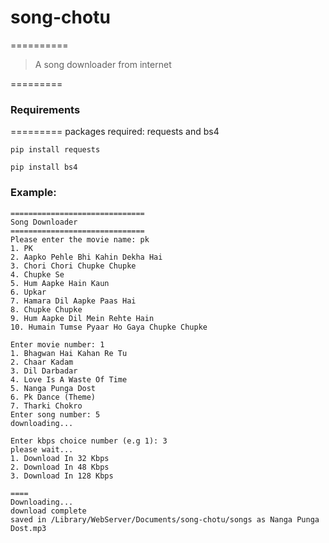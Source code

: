 # song-chotu
==========

> A song downloader from internet

=========
### Requirements
=========
packages required: requests and bs4 

```
pip install requests
```
```
pip install bs4
```

### Example:
```
============================== 
Song Downloader 
============================== 
Please enter the movie name: pk 
1. PK 
2. Aapko Pehle Bhi Kahin Dekha Hai 
3. Chori Chori Chupke Chupke 
4. Chupke Se 
5. Hum Aapke Hain Kaun 
6. Upkar 
7. Hamara Dil Aapke Paas Hai 
8. Chupke Chupke 
9. Hum Aapke Dil Mein Rehte Hain 
10. Humain Tumse Pyaar Ho Gaya Chupke Chupke 

Enter movie number: 1 
1. Bhagwan Hai Kahan Re Tu 
2. Chaar Kadam 
3. Dil Darbadar 
4. Love Is A Waste Of Time 
5. Nanga Punga Dost 
6. Pk Dance (Theme) 
7. Tharki Chokro 
Enter song number: 5 
downloading... 

Enter kbps choice number (e.g 1): 3 
please wait... 
1. Download In 32 Kbps 
2. Download In 48 Kbps 
3. Download In 128 Kbps 

====
Downloading...
download complete
saved in /Library/WebServer/Documents/song-chotu/songs as Nanga Punga Dost.mp3 
```

